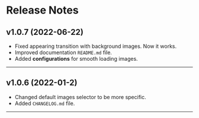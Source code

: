 # Release Notes

## v1.0.7 (2022-06-22)

- Fixed appearing transition with background images. Now it works.
- Improved documentation `README.md` file.
- Added **configurations** for smooth loading images.

----

## v1.0.6 (2022-01-2)

- Changed default images selector to be more specific.
- Added `CHANGELOG.md` file.

----